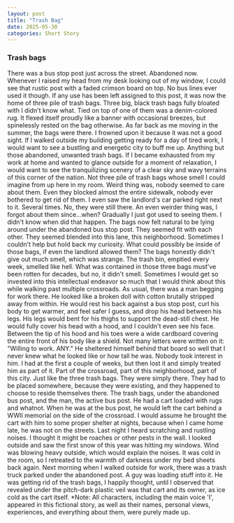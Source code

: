```yaml
---
layout: post
title: "Trash Bag"
date: 2025-05-30
categories: Short Story
---
```



### Trash bags
There was a bus stop post just across the street. Abandoned now. Whenever I raised my head from my desk looking out of my window, I could see that rustic post with a faded crimson board on top. No bus lines ever used it though. If any use has been left assigned to this post, it was now the home of three pile of trash bags.
Three big, black trash bags fully bloated with I didn't know what. Tied on top of one of them was a denim-colored rug. It flexed itself proudly like a banner with occasional breezes, but spinelessly rested on the bag otherwise.
As far back as me moving in the summer, the bags were there. I frowned upon it because it was not a good sight. If I walked outside my building getting ready for a day of tired work, I would want to see a bustling and energetic city to buff me up. Anything but those abandoned, unwanted trash bags. If I became exhausted from my work at home and wanted to glance outside for a moment of relaxation, I would want to see the tranquilizing scenery of a clear sky and wavy terrains of this corner of the nation. Not three pile of trash bags whose smell I could imagine from up here in my room.
Weird thing was, nobody seemed to care about them. Even they blocked almost the entire sidewalk, nobody ever bothered to get rid of them. I even saw the landlord's car parked right next to it. Several times. No, they were still there. An even weirder thing was, I forgot about them since…when?
Gradually I just got used to seeing them. I didn't know when did that happen. The bags now felt natural to be lying around under the abandoned bus stop post. They seemed fit with each other. They seemed blended into this lane, this neighborhood.
Sometimes I couldn't help but hold back my curiosity. What could possibly be inside of those bags, if even the landlord allowed them? The bags honestly didn't give out much smell, which was strange. The trash bin, emptied every week, smelled like hell. What was contained in those three bags must've been rotten for decades, but no, it didn't smell.
Sometimes I would get so invested into this intellectual endeavor so much that I would think about this while walking past multiple crossroads. As usual, there was a man begging for work there. He looked like a broken doll with cotton brutally stripped away from within. He would rest his back against a bus stop post, curl his body to get warmer, and feel safer I guess, and drop his head between his legs. His legs would bent for his thighs to support the dead-still chest. He would fully cover his head with a hood, and I couldn't even see his face. Between the tip of his hood and his toes were a wide cardboard covering the entire front of his body like a shield. Not many letters were written on it: "Willing to work. ANY."
He sheltered himself behind that board so well that I never knew what he looked like or how tall he was. Nobody took interest in him. I had at the first a couple of weeks, but then lost it and simply treated him as part of it. Part of the crossroad, part of this neighborhood, part of this city. Just like the three trash bags. They were simply there. They had to be placed somewhere, because they were existing, and they happened to choose to reside themselves there. The trash bags, under the abandoned bus post, and the man, the active bus post.
He had a cart loaded with rugs and whatnot. When he was at the bus post, he would left the cart behind a WWII memorial on the side of the crossroad. I would assume he brought the cart with him to some proper shelter at nights, because when I came home late, he was not on the streets.
Last night I heard scratching and rustling noises. I thought it might be roaches or other pests in the wall. I looked outside and saw the first snow of this year was hitting my windows. Wind was blowing heavy outside, which would explain the noises. It was cold in the room, so I retreated to the warmth of darkness under my bed sheets back again.
Next morning when I walked outside for work, there was a trash truck parked under the abandoned post. A guy was loading stuff into it. He was getting rid of the trash bags, I happily thought, until I observed that revealed under the pitch-dark plastic veil was that cart and its owner, as ice cold as the cart itself.
*Note: All characters, including the main voice 'I', appeared in this fictional story, as well as their names, personal views, experiences, and everything about them, were purely made up.
